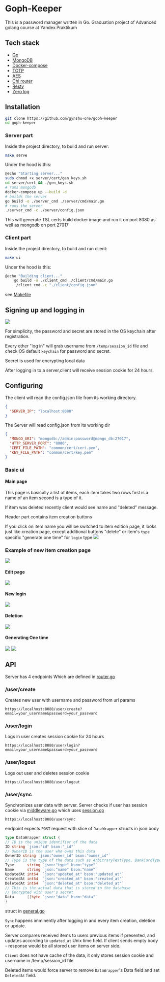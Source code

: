 # Goph-Keeper
This is a password manager written in Go.
Graduation project of Advanced golang course at Yandex.Praktikum
##  Tech stack
- [Go](https://golang.org/)
- [MongoDB](https://www.mongodb.com/)
- [Docker-compose](https://docs.docker.com/compose/)
- [TOTP](https://en.wikipedia.org/wiki/Time-based_One-time_Password_algorithm)
- [AES](https://en.wikipedia.org/wiki/Advanced_Encryption_Standard)
- [Chi router](https://github.com/go-chi/chi/v5)
- [Resty](https://github.com/go-resty/resty/v2)
- [Zero log](https://github.com/rs/zerolog/log)
## Installation

```bash
git clone https://github.com/gynshu-one/goph-keeper
cd goph-keeper
```
### Server part
Inside the project directory, to build and run server:
```bash
make serve
```
Under the hood is this:
```bash
@echo "Starting server..."
sudo chmod +x server/cert/gen_keys.sh
cd server/cert && ./gen_keys.sh
# runs mongodb
docker-compose up --build -d
# builds the server
go build -o ./server_cmd ./server/cmd/main.go
# runs the server
./server_cmd -c ./server/config.json
```
This will generate TSL certs build docker image and run it on port 8080 as well as mongodb on port 27017

### Client part
Inside the project directory, to build and run client:
```bash
make ui
```

Under the hood is this:
```bash
@echo "Building client..."
	go build -o ./client_cmd ./client/cmd/main.go
	./client_cmd -c "./client/config.json"
```


see [Makefile](https://github.com/gynshu-one/goph-keeper/blob/main/Makefile)


## Signing up and logging in
<img style="max-width:600px" src="https://i.imgur.com/DDsrsM6.png">

For simplicity, the password and secret are stored in the OS keychain after registration.

Every other "log in" will grab username from  `/temp/session_id` file and check OS default `keychain` for password and secret.

Secret is used for encrypting local data 

After logging in to a server,client will receive session cookie for 24 hours.

## Configuring

The client will read the config.json file from its working directory.
```json
{
  "SERVER_IP": "localhost:8080"
}
```

The Server will read config.json from its working dir
```json
{
  "MONGO_URI": "mongodb://admin:password@mongo_db:27017",
  "HTTP_SERVER_PORT": "8080",
  "CERT_FILE_PATH": "common/cert/cert.pem",
  "KEY_FILE_PATH": "common/cert/key.pem"
}
```

### Basic ui

#### Main page
This page is basically a list of items, each item takes two rows first is a name of an item second is a type of it.

If item was deleted recently client would see name and "deleted" message. 

Header part contains item creation buttons

If you click on item name you will be switched to item edition page, it looks just like creation page, except additional buttons "delete" or item's `type` specific "generate one time" for `login` type
<img style="max-width:600px" src="https://i.imgur.com/EswW6Xo.png">

### Example of new item creation page

<img style="max-width:600px" src="https://i.imgur.com/hXx4UzS.png">

#### Edit page

<img style="max-width:600px" src="https://i.imgur.com/AqI3rRM.png">

#### New login

<img style="max-width:600px" src="https://i.imgur.com/LdGKuON.png">

#### Deletion

<img style="max-width:600px" src="https://i.imgur.com/6OIPMR7.png">

#### Generating One time

<img style="max-width:600px" src="https://i.imgur.com/UC2Fi5W.png">


<img style="max-width:600px" src="https://i.imgur.com/bMAYiCI.png">

## API

Server has 4 endpoints
Which are defined in [router.go](https://github.com/gynshu-one/goph-keeper/blob/main/server/api/router/router.go)
### /user/create
Creates new user with username and password from url params
```
https://localhost:8080/user/create?email=your_username&password=your_password
```
### /user/login
Logs in user
creates session cookie for 24 hours
```
https://localhost:8080/user/login?email=your_username&password=your_password
```
### /user/logout
Logs out user and deletes session cookie
```
https://localhost:8080/user/logout
```
### /user/sync
Synchronizes user data with server. Server checks if user has session cookie via
[middleware.go](https://github.com/gynshu-one/goph-keeper/blob/main/server/api/middlewares/middleware.go)
which uses [session.go](https://github.com/gynshu-one/goph-keeper/blob/main/server/api/auth/session.go)
```
https://localhost:8080/user/sync
```
endpoint expects `POST` request with slice of `DataWrapper` structs in json body 
```go
type DataWrapper struct {
// ID is the unique identifier of the data
ID string `json:"id" bson:"_id"`
// OwnerID is the user who owns this data
OwnerID string `json:"owner_id" bson:"owner_id"`
// Type is the type of the data such as ArbitraryTextType, BankCardType, BinaryType, LoginType
Type      string `json:"type" bson:"type"`
Name      string `json:"name" bson:"name"`
UpdatedAt int64  `json:"updated_at" bson:"updated_at"`
CreatedAt int64  `json:"created_at" bson:"created_at"`
DeletedAt int64  `json:"deleted_at" bson:"deleted_at"`
// This is the actual data that is stored in the database
// Encrypted with user's secret
Data      []byte `json:"data" bson:"data"`
}
```

struct in [general.go](https://github.com/gynshu-one/goph-keeper/blob/main/common/models/general.go)

`Sync` happens imminently after logging in and every item creation, deletion or update.

Server compares received items to users previous 
items if presented, and updates according to `updated_at` Unix time field. If client sends empty body - response would be all stored user items on server side.


`Client` does not have cache of the data, it only stores session cookie and username in /temp/session_id file. 


Deleted items would force server to remove `DataWrapper`'s Data field and set `DeletedAt` field.
